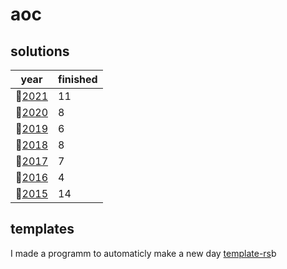 # aoc

## solutions
| year | finished |
| ---- | -------- |
|:christmas_tree:[2021](/aoc/src/bin/aoc2021)|11|
|:christmas_tree:[2020](/aoc/src/bin/aoc2020)| 8|
|:christmas_tree:[2019](/aoc/src/bin/aoc2019)| 6|
|:christmas_tree:[2018](/aoc/src/bin/aoc2018)| 8|
|:christmas_tree:[2017](/aoc/src/bin/aoc2017)| 7|
|:christmas_tree:[2016](/aoc/src/bin/aoc2016)| 4|
|:christmas_tree:[2015](/aoc/src/bin/aoc2015)|14|

## templates

I made a programm to automaticly make a new day <a href="https://github.com/aichingert/template-rs" traget="_blank">template-rs<a/>b
